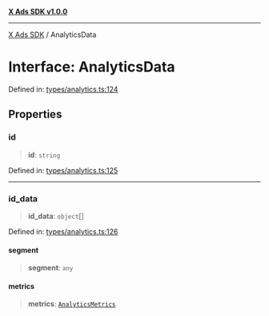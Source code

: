 [**X Ads SDK v1.0.0**](../README.md)

***

[X Ads SDK](../globals.md) / AnalyticsData

# Interface: AnalyticsData

Defined in: [types/analytics.ts:124](https://github.com/kage1020/x-ads-sdk/blob/main/src/types/analytics.ts#L124)

## Properties

### id

> **id**: `string`

Defined in: [types/analytics.ts:125](https://github.com/kage1020/x-ads-sdk/blob/main/src/types/analytics.ts#L125)

***

### id\_data

> **id\_data**: `object`[]

Defined in: [types/analytics.ts:126](https://github.com/kage1020/x-ads-sdk/blob/main/src/types/analytics.ts#L126)

#### segment

> **segment**: `any`

#### metrics

> **metrics**: [`AnalyticsMetrics`](AnalyticsMetrics.md)
